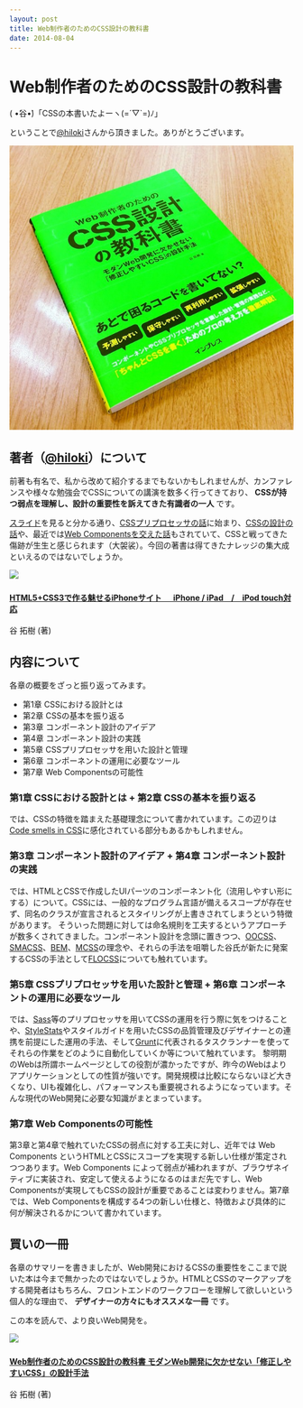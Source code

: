 ```yaml
---
layout: post
title: Web制作者のためのCSS設計の教科書
date: 2014-08-04
---
```


# Web制作者のためのCSS設計の教科書

( •́谷•̀)「CSSの本書いたよーヽ(=´▽`=)ﾉ」

ということで[@hiloki](http://twitter.com/hiloki)さんから頂きました。ありがとうございます。

![](/img/posts/2014/css-architexture-textbook/book.jpg)

## 著者（[@hiloki](http://twitter.com/hiloki)）について

前著も有名で、私から改めて紹介するまでもないかもしれませんが、カンファレンスや様々な勉強会でCSSについての講演を数多く行ってきており、 **CSSが持つ弱点を理解し、設計の重要性を訴えてきた有識者の一人** です。

[スライド](http://www.slideshare.net/hiloki)を見ると分かる通り、[CSSプリプロセッサの話](http://www.slideshare.net/hiloki/css-16247228)に始まり、[CSSの設計の話](http://www.slideshare.net/hiloki/thinking-about-css-architecture)や、最近では[Web Componentsを交えた話](http://www.slideshare.net/hiloki/css-components)もされていて、CSSと戦ってきた傷跡が生生と感じられます（大袈裟）。今回の著書は得てきたナレッジの集大成といえるのではないでしょうか。

<div class="Media Media--affiliate">
  <img class="Media__Figure" src="https://images-fe.ssl-images-amazon.com/images/I/51UN5EPk3oL.jpg">
  <div class="Media__Body">
    <a href="https://www.amazon.co.jp/dp/B00C2ICGPU/?tag=1000ch-22" target="_blank">
      <h4 class="Media__Title">HTML5+CSS3で作る魅せるiPhoneサイト 　 iPhone / iPad　/　iPod touch対応</h4>
    </a>
    <p>谷 拓樹  (著)</p>
  </div>
</div>

## 内容について

各章の概要をざっと振り返ってみます。

- 第1章 CSSにおける設計とは
- 第2章 CSSの基本を振り返る
- 第3章 コンポーネント設計のアイデア
- 第4章 コンポーネント設計の実践
- 第5章 CSSプリプロセッサを用いた設計と管理
- 第6章 コンポーネントの運用に必要なツール
- 第7章 Web Componentsの可能性

### 第1章 CSSにおける設計とは + 第2章 CSSの基本を振り返る

では、CSSの特徴を踏まえた基礎理念について書かれています。この辺りは[Code smells in CSS](http://csswizardry.com/2012/11/code-smells-in-css/)に感化されている部分もあるかもしれません。

### 第3章 コンポーネント設計のアイデア + 第4章 コンポーネント設計の実践

では、HTMLとCSSで作成したUIパーツのコンポーネント化（流用しやすい形にする）について。CSSには、一般的なプログラム言語が備えるスコープが存在せず、同名のクラスが宣言されるとスタイリングが上書きされてしまうという特徴があります。
そういった問題に対しては命名規則を工夫するというアプローチが数多くされてきました。コンポーネント設計を念頭に置きつつ、[OOCSS](https://github.com/stubbornella/oocss/)、[SMACSS](https://smacss.com/ja)、[BEM](http://bem.info/)、[MCSS](http://operatino.github.io/MCSS/ja/)の理念や、それらの手法を咀嚼した谷氏が新たに発案するCSSの手法として[FLOCSS](https://github.com/hiloki/flocss)についても触れています。

### 第5章 CSSプリプロセッサを用いた設計と管理 + 第6章 コンポーネントの運用に必要なツール

では、[Sass](http://sass-lang.com/)等のプリプロセッサを用いてCSSの運用を行う際に気をつけることや、[StyleStats](http://www.stylestats.org/)やスタイルガイドを用いたCSSの品質管理及びデザイナーとの連携を前提にした運用の手法、そして[Grunt](http://gruntjs.com/)に代表されるタスクランナーを使ってそれらの作業をどのように自動化していくか等について触れています。
黎明期のWebは所謂ホームページとしての役割が濃かったですが、昨今のWebはよりアプリケーションとしての性質が強いです。開発規模は比較にならないほど大きくなり、UIも複雑化し、パフォーマンスも重要視されるようになっています。そんな現代のWeb開発に必要な知識がまとまっています。

### 第7章 Web Componentsの可能性

第3章と第4章で触れていたCSSの弱点に対する工夫に対し、近年では Web Components というHTMLとCSSにスコープを実現する新しい仕様が策定されつつあります。Web Components によって弱点が補われますが、ブラウザネイティブに実装され、安定して使えるようになるのはまだ先ですし、Web Componentsが実現してもCSSの設計が重要であることは変わりません。第7章では、Web Componentsを構成する4つの新しい仕様と、特徴および具体的に何が解決されるかについて書かれています。

## 買いの一冊

各章のサマリーを書きましたが、Web開発におけるCSSの重要性をここまで説いた本は今まで無かったのではないでしょうか。HTMLとCSSのマークアップをする開発者はもちろん、フロントエンドのワークフローを理解して欲しいという個人的な理由で、 **デザイナーの方々にもオススメな一冊** です。

この本を読んで、より良いWeb開発を。

<div class="Media Media--affiliate">
  <img class="Media__Figure" src="https://images-na.ssl-images-amazon.com/images/I/51rsbQOrZ0L._SX390_BO1,204,203,200_.jpg">
  <div class="Media__Body">
    <a href="https://www.amazon.co.jp/dp/4844336355/?tag=1000ch-22" target="_blank">
      <h4 class="Media__Title">Web制作者のためのCSS設計の教科書 モダンWeb開発に欠かせない「修正しやすいCSS」の設計手法</h4>
    </a>
    <p>谷 拓樹  (著)</p>
  </div>
</div>
